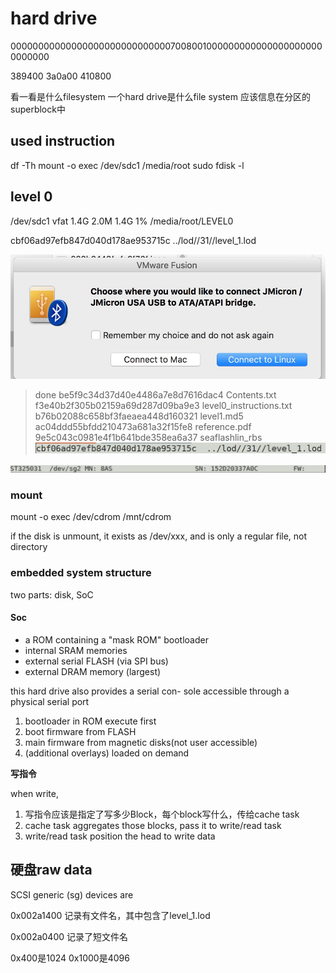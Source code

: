 # hard drive

0000000000000000000000000000070080010000000000000000000000000000

389400 3a0a00 410800

看一看是什么filesystem 一个hard drive是什么file system 应该信息在分区的superblock中

## used instruction

df -Th mount -o exec /dev/sdc1 /media/root sudo fdisk -l

## level 0

/dev/sdc1 vfat 1.4G 2.0M 1.4G 1% /media/root/LEVEL0

cbf06ad97efb847d040d178ae953715c ../lod//31//level\_1.lod

![-w300](../../.gitbook/assets/15421747832992.jpg)

> done be5f9c34d37d40e4486a7e8d7616dac4 Contents.txt f3e40b2f305b02159a69d287d09ba9e3 level0\_instructions.txt b76b02088c658bf3faeaea448d160321 level1.md5 ac04ddd55bfdd210473a681a32f15fe8 reference.pdf 9e5c043c0981e4f1b641bde358ea6a37 seaflashlin\_rbs ![](../../.gitbook/assets/15421753644075.jpg)

![](../../.gitbook/assets/15422513406625.jpg)

### mount

mount -o exec /dev/cdrom /mnt/cdrom

if the disk is unmount, it exists as /dev/xxx, and is only a regular file, not directory

### embedded system structure

two parts: disk, SoC

#### Soc

* a ROM containing a "mask ROM" bootloader
* internal SRAM memories
* external serial FLASH \(via SPI bus\)
* external DRAM memory \(largest\)

this hard drive also provides a serial con- sole accessible through a physical serial port

1. bootloader in ROM execute first
2. boot firmware from FLASH
3. main firmware from magnetic disks\(not user accessible\)
4. \(additional overlays\) loaded on demand

**写指令**

when write,

1. 写指令应该是指定了写多少Block，每个block写什么，传给cache task
2. cache task aggregates those blocks, pass it to write/read task
3. write/read task position the head to write data

## 硬盘raw data

SCSI generic \(sg\) devices are

0x002a1400 记录有文件名，其中包含了level\_1.lod

0x002a0400 记录了短文件名

0x400是1024 0x1000是4096

